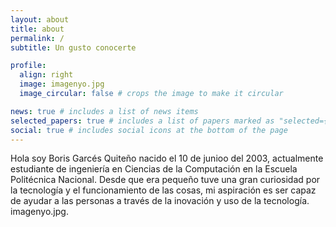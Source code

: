 ```yaml
---
layout: about
title: about
permalink: /
subtitle: Un gusto conocerte

profile:
  align: right
  image: imagenyo.jpg
  image_circular: false # crops the image to make it circular

news: true # includes a list of news items
selected_papers: true # includes a list of papers marked as "selected={true}"
social: true # includes social icons at the bottom of the page
---
```


Hola soy Boris Garcés Quiteño nacido el 10 de junioo del 2003, actualmente estudiante de ingeniería en Ciencias de la Computación en la Escuela Politécnica Nacional. Desde que era pequeño tuve una gran curiosidad por la tecnología y el funcionamiento de las cosas, mi aspiración es ser capaz de ayudar a las personas a través de la inovación y uso de la tecnología.  imagenyo.jpg.